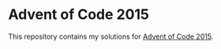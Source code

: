 # Advent of Code 2015

This repository contains my solutions for [Advent of Code 2015](https://adventofcode.com/2015).
